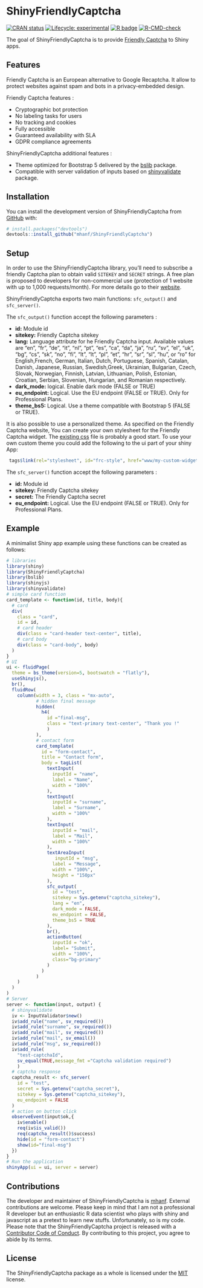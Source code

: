 
<!-- README.md is generated from README.Rmd. Please edit that file -->

# ShinyFriendlyCaptcha

<!-- badges: start -->

[![CRAN
status](https://www.r-pkg.org/badges/version/ShinyFriendlyCaptcha)](https://CRAN.R-project.org/package=ShinyFriendlyCaptcha)
[![Lifecycle:
experimental](https://img.shields.io/badge/lifecycle-experimental-orange.svg)](https://lifecycle.r-lib.org/articles/stages.html#experimental)
[![R
badge](https://img.shields.io/badge/Build%20with-♥%20and%20R-blue)](https://github.com/mhanf/ShinyFriendlyCaptcha)
[![R-CMD-check](https://github.com/mhanf/ShinyFriendlyCaptcha/actions/workflows/R-CMD-check.yaml/badge.svg)](https://github.com/mhanf/ShinyFriendlyCaptcha/actions/workflows/R-CMD-check.yaml)
<!-- badges: end -->

The goal of ShinyFriendlyCaptcha is to provide [Friendly
Captcha](https://friendlycaptcha.com/) to Shiny apps.

## Features

Friendly Captcha is an European alternative to Google Recaptcha. It
allow to protect websites against spam and bots in a privacy-embedded
design.

Friendly Captcha features :

-   Cryptographic bot protection
-   No labeling tasks for users
-   No tracking and cookies
-   Fully accessible
-   Guaranteed availability with SLA
-   GDPR compliance agreements

ShinyFriendlyCaptcha additional features :

-   Theme optimized for Bootstrap 5 delivered by the
    [bslib](https://rstudio.github.io/bslib/) package.
-   Compatible with server validation of inputs based on
    [shinyvalidate](https://rstudio.github.io/shinyvalidate/) package.

## Installation

You can install the development version of ShinyFriendlyCaptcha from
[GitHub](https://github.com/) with:

``` r
# install.packages("devtools")
devtools::install_github("mhanf/ShinyFriendlyCaptcha")
```

## Setup

In order to use the ShinyFriendlyCaptcha library, you’ll need to
subscribe a friendly Captcha plan to obtain valid `SITEKEY` and `SECRET`
strings. A free plan is proposed to developers for non-commercial use
(protection of 1 website with up to 1,000 requests/month). For more
details go to their [website](https://friendlycaptcha.com/).

ShinyFriendlyCaptcha exports two main functions: `sfc_output()` and
`sfc_server()`.

The `sfc_output()` function accept the following parameters :

-   **id:** Module id
-   **sitekey:** Friendly Captcha sitekey
-   **lang:** Language attribute for he Friendly Captcha input.
    Available values are “en”, “fr”, “de”, “it”, “nl”, “pt”, “es”, “ca”,
    “da”, “ja”, “ru”, “sv”, “el”, “uk”, “bg”, “cs”, “sk”, “no”, “fi”,
    “lt”, “lt”, “pl”, “et”, “hr”, “sr”, “sl”, “hu”, or “ro” for
    English,French, German, Italian, Dutch, Portuguese, Spanish,
    Catalan, Danish, Japanese, Russian, Swedish,Greek, Ukrainian,
    Bulgarian, Czech, Slovak, Norwegian, Finnish, Latvian, Lithuanian,
    Polish, Estonian, Croatian, Serbian, Slovenian, Hungarian, and
    Romanian respectively.
-   **dark_mode:** logical. Enable dark mode (FALSE or TRUE)
-   **eu_endpoint:** Logical. Use the EU endpoint (FALSE or TRUE). Only
    for Professional Plans.
-   **theme_bs5:** Logical. Use a theme compatible with Bootstrap 5
    (FALSE or TRUE).

It is also possible to use a personalized theme. As specified on the
Friendly Captcha website, You can create your own stylesheet for the
Friendly Captcha widget. The [existing
css](https://github.com/FriendlyCaptcha/friendly-challenge/blob/master/src/styles.css)
file is probably a good start. To use your own custom theme you could
add the following to the ui part of your shiny App:

``` r
 tags$link(rel="stylesheet", id="frc-style", href="www/my-custom-widget-theme.css")
```

The `sfc_server()` function accept the following parameters :

-   **id:** Module id
-   **sitekey:** Friendly Captcha sitekey
-   **secret:** The Friendly Captcha secret
-   **eu_endpoint:** Logical. Use the EU endpoint (FALSE or TRUE). Only
    for Professional Plans.

## Example

A minimalist Shiny app example using these functions can be created as
follows:

``` r
# libraries
library(shiny)
library(ShinyFriendlyCaptcha)
library(bslib)
library(shinyjs)
library(shinyvalidate)
# simple card function
card_template <- function(id, title, body){
  # card
  div(
    class = "card", 
    id = id,
    # card header
    div(class = "card-header text-center", title),
    # card body
    div(class = "card-body", body)
  )
}
# UI
ui <- fluidPage(
  theme = bs_theme(version=5, bootswatch = "flatly"),
  useShinyjs(),
  br(),
  fluidRow(
    column(width = 3, class = "mx-auto",
           # hidden final message
           hidden(
             h4(
               id ="final-msg", 
               class = "text-primary text-center", "Thank you !"
               )
           ),
           # contact form
           card_template(
             id = "form-contact",
             title = "Contact form",
             body = tagList(
               textInput(
                 inputId = "name",
                 label = "Name",
                 width = "100%"
               ),
               textInput(
                 inputId = "surname",
                 label = "Surname",
                 width = "100%"
               ),
               textInput(
                 inputId = "mail",
                 label = "Mail",
                 width = "100%"
               ),
               textAreaInput(
                  inputId = "msg",
                 label = "Message",
                 width = "100%",
                 height = "150px"
               ),
               sfc_output(
                 id = "test",
                 sitekey = Sys.getenv("captcha_sitekey"),
                 lang = "en",
                 dark_mode = FALSE,
                 eu_endpoint = FALSE,
                 theme_bs5 = TRUE
               ),
               br(),
               actionButton(
                 inputId = "ok",
                 label= "Submit",
                 width = "100%",
                 class="bg-primary"
               )
             )
           )
    )
  )
)
# Server
server <- function(input, output) {
  # shinyvalidate
  iv <- InputValidator$new()
  iv$add_rule("name", sv_required())
  iv$add_rule("surname", sv_required())
  iv$add_rule("mail", sv_required())
  iv$add_rule("mail", sv_email())
  iv$add_rule("msg", sv_required())
  iv$add_rule(
    "test-captchaId", 
    sv_equal(TRUE,message_fmt ="Captcha validation required")
    )
  # captcha response
  captcha_result <- sfc_server(
    id = "test",
    secret = Sys.getenv("captcha_secret"),
    sitekey = Sys.getenv("captcha_sitekey"),
    eu_endpoint = FALSE
  )
  # action on button click
  observeEvent(input$ok,{
    iv$enable()
    req(iv$is_valid())
    req(captcha_result()$success)
    hide(id = "form-contact")
    show(id="final-msg")
  })
}
# Run the application
shinyApp(ui = ui, server = server)
```

## Contributions

The developer and maintainer of ShinyFriendlyCaptcha is
[mhanf](https://github.com/mhanf). External contributions are welcome.
Please keep in mind that I am not a professional R developer but an
enthusiastic R data scientist who plays with shiny and javascript as a
pretext to learn new stuffs. Unfortunately, so is my code. Please note
that the ShinyFriendlyCaptcha project is released with a [Contributor
Code of
Conduct](https://mhanf.github.io/ShinyFriendlyCaptcha/CODE_OF_CONDUCT.html).
By contributing to this project, you agree to abide by its terms.

## License

The ShinyFriendlyCaptcha package as a whole is licensed under the
[MIT](https://opensource.org/licenses/mit-license.php) license.
